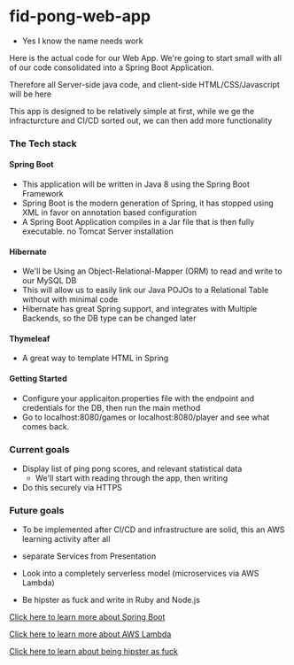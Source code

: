 # fid-pong-web-app

- Yes I know the name needs work

Here is the actual code for our Web App.  We're going to start small with all of our code consolidated into a Spring Boot Application.

Therefore all Server-side java code, and client-side HTML/CSS/Javascript will be here

This app is designed to be relatively simple at first, while we ge the infracturcture and CI/CD sorted out, we can then add more functionality

### The Tech stack

#### Spring Boot
 - This application will be written in Java 8 using the Spring Boot Framework
 - Spring Boot is the modern generation of Spring, it has stopped using XML in favor on annotation based configuration
 - A Spring Boot Application compiles in a Jar file that is then fully executable.  no Tomcat Server installation

#### Hibernate
 - We'll be Using an Object-Relational-Mapper (ORM) to read and write to our MySQL DB
 - This will allow us to easily link our Java POJOs to a Relational Table without with minimal code
 - Hibernate has great Spring support, and integrates with Multiple Backends, so the DB type can be changed later

#### Thymeleaf
 - A great way to template HTML in Spring

#### Getting Started
 - Configure your applicaiton.properties file with the endpoint and credentials for the DB, then run the main method
 - Go to localhost:8080/games or localhost:8080/player and see what comes back.

### Current goals

- Display list of ping pong scores, and relevant statistical data
    - We'll start with reading through the app, then writing
- Do this securely via HTTPS

### Future goals
 - To be implemented after CI/CD and infrastructure are solid, this an AWS learning activity after all

- separate Services from Presentation

- Look into a completely serverless model (microservices via AWS Lambda)

- Be hipster as fuck and write in Ruby and Node.js

[Click here to learn more about Spring Boot](https://projects.spring.io/spring-boot/)

[Click here to learn more about AWS Lambda](https://aws.amazon.com/lambda/?nc2=h_m1)

[Click here to learn about being hipster as fuck](http://i.imgur.com/gyU0me4.png)
